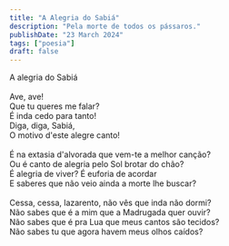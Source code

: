 ```yaml
---
title: "A Alegria do Sabiá"
description: "Pela morte de todos os pássaros."
publishDate: "23 March 2024"
tags: ["poesia"]
draft: false
---
```


A alegria do Sabiá<br>
<br>
Ave, ave!<br>
Que tu queres me falar?<br>
É inda cedo para tanto!<br>
Diga, diga, Sabiá,<br>
O motivo d'este alegre canto!<br>
<br>
É na extasia d'alvorada que vem-te a melhor canção?<br>
Ou é canto de alegria pelo Sol brotar do chão?<br>
É alegria de viver? É euforia de acordar<br>
E saberes que não veio ainda a morte lhe buscar?<br>
<br>
Cessa, cessa, lazarento, não vês que inda não dormi?<br>
Não sabes que é a mim que a Madrugada quer ouvir?<br>
Não sabes que é pra Lua que meus cantos são tecidos?<br>
Não sabes tu que agora havem meus olhos caídos?<br>